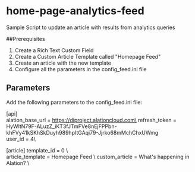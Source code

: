 # home-page-analytics-feed
Sample Script to update an article with results from analytics queries

##Prerequisites
1. Create a Rich Text Custom Field
2. Create a Custom Article Template called "Homepage Feed"
3. Create an article with the new template
4. Configure all the parameters in the config_feed.ini file


## Parameters
Add the following parameters to the config_feed.ini file:

[api]\
alation_base_url = https://diproject.alationcloud.com\ 
refresh_token = HyWltN79F-ALuzZ_iKT3fJTmFVe8nEjFPPbn-khFVy41kSKhSkDuyh989hpItGAqi79-Jjrko68mMchChxUWmg \
user_id = 4\ 

[article]
template_id = 0 \  
article_template = Homepage Feed \ 
custom_article = What's happening in Alation? \ 


